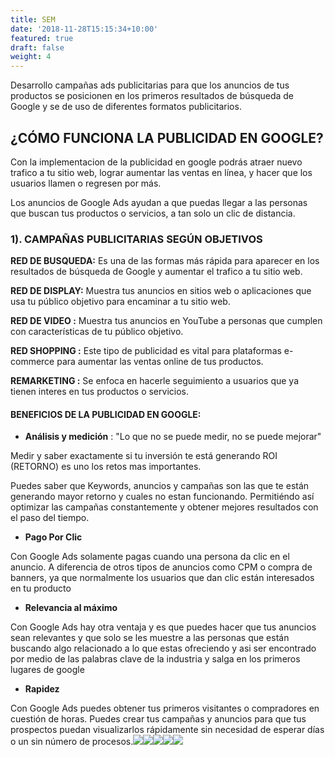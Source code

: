 ```yaml
---
title: SEM
date: '2018-11-28T15:15:34+10:00'
featured: true
draft: false
weight: 4
---
```

Desarrollo campañas ads publicitarias para que los anuncios de tus productos se posicionen en los primeros resultados de búsqueda de Google y se de uso de diferentes formatos publicitarios.

## **¿CÓMO FUNCIONA LA PUBLICIDAD EN GOOGLE?**

Con la implementacion de la publicidad en google podrás atraer nuevo trafico a tu sitio web, lograr aumentar las ventas en línea, y hacer que los usuarios llamen o regresen por más.

Los anuncios de Google Ads ayudan a que puedas llegar a las personas que buscan tus productos o servicios, a tan solo un clic de distancia.

### **1). CAMPAÑAS PUBLICITARIAS SEGÚN OBJETIVOS**

**RED DE BUSQUEDA:** Es una de las formas más rápida para aparecer en los resultados de búsqueda de Google y aumentar el trafico a tu sitio web.

**RED DE DISPLAY:** Muestra tus anuncios en sitios web o aplicaciones que usa tu público objetivo para encaminar a tu sitio web.

**RED DE VIDEO:** Muestra tus anuncios en YouTube a personas que cumplen con características de tu público objetivo.

**RED SHOPPING:** Este tipo de publicidad es vital para plataformas e-commerce para aumentar las ventas online de tus productos.

**REMARKETING:** Se enfoca en hacerle seguimiento a usuarios que ya tienen interes en tus productos o servicios.

#### **BENEFICIOS DE LA PUBLICIDAD EN GOOGLE:**

*   **Análisis y medición**    : "Lo que no se puede medir, no se puede mejorar"

Medir y saber exactamente si tu inversión te está generando ROI (RETORNO) es uno los retos mas importantes.

Puedes saber que Keywords, anuncios y campañas son las que te están generando mayor retorno y cuales no estan funcionando. Permitiéndo así optimizar las campañas constantemente y obtener mejores resultados con el paso del tiempo.

*   **Pago Por Clic**

Con Google Ads solamente pagas cuando una persona da clic en el anuncio. A diferencia de otros tipos de anuncios como CPM o compra de banners, ya que normalmente los usuarios que dan clic están interesados en tu producto

*   **Relevancia al máximo**

Con Google Ads hay otra ventaja y es que puedes hacer que tus anuncios sean relevantes y que solo se les muestre a las personas que están buscando algo relacionado a lo que estas ofreciendo y asi ser encontrado por medio de las palabras clave de la industria y salga en los primeros lugares de google

*   **Rapidez**

Con Google Ads puedes obtener tus primeros visitantes o compradores en cuestión de horas. Puedes crear tus campañas y anuncios para que tus prospectos puedan visualizarlos rápidamente sin necesidad de esperar días o un sin número de procesos.![](https://lh5.googleusercontent.com/xCV52YwBYIKU6wiq-T74eG_QvaLP0iY4-q9pOzOFhNPiXK8Yj8uK5Tw95ITbHcgaMR-r-C7TBwptlzHdxqV1hn-3bM2t1WwGb\_6ZaoCLtsdHHxBHQZ\_8SVekHtBEj_WG1oG7B6Gb4COk9xamrw)![](https://blogs.upc.edu.pe/sites/default/files/upc/blogs/lista_blogs/blog_de_administracion_y_marketing/blog_post/2017/agosto/blogpost_imagen_principal/proceso-remarketing1.png)![](https://www.datafeedwatch.com/hs-fs/hubfs/academy/google-shopping-red-shoes.png?width=700\&name=google-shopping-red-shoes.png)![](https://www.uncommunitymanager.es/wp-content/uploads/seo_google_youtube.jpg)![](https://www.ingeniovirtual.com/wp-content/uploads/que-es-sem-o-marketing-en-buscadores.jpg)
